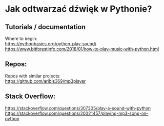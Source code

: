 # Jak odtwarzać dźwięk w Pythonie?

## Tutorials / documentation
Where to begin: <br />
https://pythonbasics.org/python-play-sound/  <br />
https://www.bitforestinfo.com/2018/01/how-to-play-music-with-python.html

## Repos: 
Repos with similar projects: <br />
https://github.com/aribis369/mp3player

## Stack Overflow:
https://stackoverflow.com/questions/307305/play-a-sound-with-python <br />
https://stackoverflow.com/questions/20021457/playing-mp3-song-on-python
